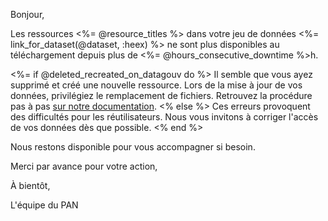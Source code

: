 Bonjour,

Les ressources <%= @resource_titles %> dans votre jeu de données <%= link_for_dataset(@dataset, :heex) %> ne sont plus disponibles au téléchargement depuis plus de <%= @hours_consecutive_downtime %>h.

<%= if @deleted_recreated_on_datagouv do %>
Il semble que vous ayez supprimé et créé une nouvelle ressource. Lors de la mise à jour de vos données, privilégiez le remplacement de fichiers. Retrouvez la procédure pas à pas [sur notre documentation](https://doc.transport.data.gouv.fr/producteurs/mettre-a-jour-des-donnees).
<% else %>
Ces erreurs provoquent des difficultés pour les réutilisateurs. Nous vous invitons à corriger l'accès de vos données dès que possible.
<% end %>

Nous restons disponible pour vous accompagner si besoin.

Merci par avance pour votre action,

À bientôt,

L'équipe du PAN
